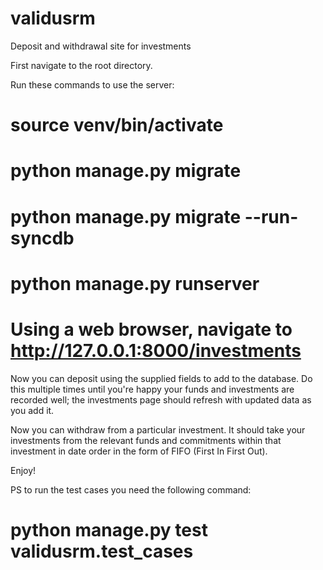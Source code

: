 # validusrm
Deposit and withdrawal site for investments

First navigate to the root directory.

Run these commands to use the server:
# source venv/bin/activate

# python manage.py migrate
# python manage.py migrate --run-syncdb
# python manage.py runserver

# Using a web browser, navigate to http://127.0.0.1:8000/investments
Now you can deposit using the supplied fields to add to the database.
Do this multiple times until you're happy your funds and investments are recorded well; the investments page should refresh with updated data as you add it.

Now you can withdraw from a particular investment.  It should take your investments from the relevant funds and commitments within that investment in date order in 
the form of FIFO (First In First Out).

Enjoy!

PS to run the test cases you need the following command:
# python manage.py test validusrm.test_cases
